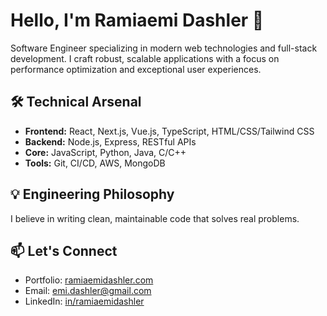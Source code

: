 # Hello, I'm Ramiaemi Dashler 👋

Software Engineer specializing in modern web technologies and full-stack development. I craft robust, scalable applications with a focus on performance optimization and exceptional user experiences.

## 🛠 Technical Arsenal
- **Frontend:** React, Next.js, Vue.js, TypeScript, HTML/CSS/Tailwind CSS
- **Backend:** Node.js, Express, RESTful APIs
- **Core:** JavaScript, Python, Java, C/C++
- **Tools:** Git, CI/CD, AWS, MongoDB

## 💡 Engineering Philosophy
I believe in writing clean, maintainable code that solves real problems.

## 📫 Let's Connect
- Portfolio: [ramiaemidashler.com](https://ramiaemidashler.com)
- Email: emi.dashler@gmail.com
- LinkedIn: [in/ramiaemidashler](https://linkedin.com/in/ramiaemidashler)
